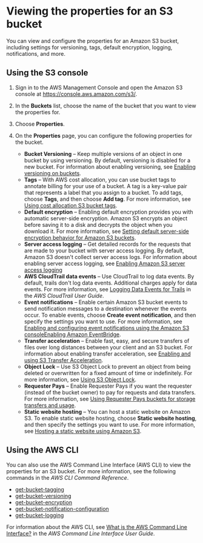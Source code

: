 # Viewing the properties for an S3 bucket<a name="view-bucket-properties"></a>

You can view and configure the properties for an Amazon S3 bucket, including settings for versioning, tags, default encryption, logging, notifications, and more\.

## Using the S3 console<a name="view-bucket"></a>

1. Sign in to the AWS Management Console and open the Amazon S3 console at [https://console\.aws\.amazon\.com/s3/](https://console.aws.amazon.com/s3/)\.

1. In the **Buckets** list, choose the name of the bucket that you want to view the properties for\.

1. Choose **Properties**\.

1. On the **Properties** page, you can configure the following properties for the bucket\.
   + **Bucket Versioning** – Keep multiple versions of an object in one bucket by using versioning\. By default, versioning is disabled for a new bucket\. For information about enabling versioning, see [Enabling versioning on buckets](manage-versioning-examples.md)\.
   + **Tags** – With AWS cost allocation, you can use bucket tags to annotate billing for your use of a bucket\. A tag is a key\-value pair that represents a label that you assign to a bucket\. To add tags, choose **Tags**, and then choose **Add tag**\. For more information, see [Using cost allocation S3 bucket tags](CostAllocTagging.md)\. 
   + **Default encryption** – Enabling default encryption provides you with automatic server\-side encryption\. Amazon S3 encrypts an object before saving it to a disk and decrypts the object when you download it\. For more information, see [Setting default server\-side encryption behavior for Amazon S3 buckets](bucket-encryption.md)\. 
   + **Server access logging** – Get detailed records for the requests that are made to your bucket with server access logging\. By default, Amazon S3 doesn't collect server access logs\. For information about enabling server access logging, see [Enabling Amazon S3 server access logging](enable-server-access-logging.md)
   + **AWS CloudTrail data events** – Use CloudTrail to log data events\. By default, trails don't log data events\. Additional charges apply for data events\. For more information, see [Logging Data Events for Trails](https://docs.aws.amazon.com/awscloudtrail/latest/userguide/logging-data-events-with-cloudtrail.html) in the *AWS CloudTrail User Guide*\.
   + **Event notifications** – Enable certain Amazon S3 bucket events to send notification messages to a destination whenever the events occur\. To enable events, choose **Create event notification**, and then specify the settings you want to use\. For more information, see [Enabling and configuring event notifications using the Amazon S3 consoleEnabling Amazon EventBridge](enable-event-notifications.md)\.
   + **Transfer acceleration** – Enable fast, easy, and secure transfers of files over long distances between your client and an S3 bucket\. For information about enabling transfer acceleration, see [Enabling and using S3 Transfer Acceleration](transfer-acceleration-examples.md)\.
   + **Object Lock** – Use S3 Object Lock to prevent an object from being deleted or overwritten for a fixed amount of time or indefinitely\. For more information, see [Using S3 Object Lock](object-lock.md)\.
   + **Requester Pays** – Enable Requester Pays if you want the requester \(instead of the bucket owner\) to pay for requests and data transfers\. For more information, see [Using Requester Pays buckets for storage transfers and usage](RequesterPaysBuckets.md)\. 
   + **Static website hosting** – You can host a static website on Amazon S3\. To enable static website hosting, choose **Static website hosting**, and then specify the settings you want to use\. For more information, see [Hosting a static website using Amazon S3](WebsiteHosting.md)\.

## Using the AWS CLI<a name="view-bucket-cli"></a>

You can also use the AWS Command Line Interface \(AWS CLI\) to view the properties for an S3 bucket\. For more information, see the following commands in the *AWS CLI Command Reference*\.
+ [get\-bucket\-tagging](https://awscli.amazonaws.com/v2/documentation/api/latest/reference/s3api/get-bucket-tagging.html) 
+  [get\-bucket\-versioning](https://awscli.amazonaws.com/v2/documentation/api/latest/reference/s3api/get-bucket-versioning.html) 
+  [get\-bucket\-encryption](https://awscli.amazonaws.com/v2/documentation/api/latest/reference/s3api/get-bucket-encryption.html) 
+  [ get\-bucket\-notification\-configuration](https://awscli.amazonaws.com/v2/documentation/api/latest/reference/s3api/get-bucket-notification-configuration.html) 
+  [get\-bucket\-logging](https://awscli.amazonaws.com/v2/documentation/api/latest/reference/s3api/get-bucket-logging.html) 

For information about the AWS CLI, see [What is the AWS Command Line Interface?](https://docs.aws.amazon.com/cli/latest/userguide/cli-chap-welcome.html) in the *AWS Command Line Interface User Guide*\. 
